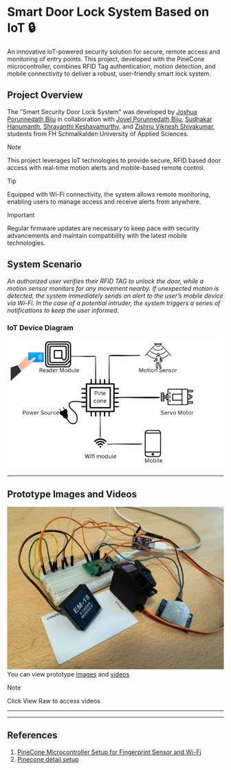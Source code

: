 # Smart Door Lock System Based on IoT 🔒

An innovative IoT-powered security solution for secure, remote access and monitoring of entry points. This project, developed with the PineCone microcontroller, combines RFID Tag authentication, motion detection, and mobile connectivity to deliver a robust, user-friendly smart lock system.

## Project Overview

The "Smart Security Door Lock System" was developed by [Joshua Porunnedath Biju](https://github.com/JOSHUAPBIJU) in collaboration with [Joyel Porunnedath Biju](https://github.com/joyelpbiju), [Sudhakar Hanumanth](https://github.com/SudhakarH), [Shravanthi Keshavamurthy](https://github.com/SHRAVANTHIK1999), and [Zishnu Viknesh Shivakumar](https://github.com/shivakumarzishnuviknesh7), students from FH Schmalkalden University of Applied Sciences.

> [!NOTE]  
> This project leverages IoT technologies to provide secure, RFID based  door access with real-time motion alerts and mobile-based remote control.

> [!TIP]  
> Equipped with Wi-Fi connectivity, the system allows remote monitoring, enabling users to manage access and receive alerts from anywhere.

> [!IMPORTANT]  
> Regular firmware updates are necessary to keep pace with security advancements and maintain compatibility with the latest mobile technologies.

## System Scenario

_An authorized user verifies their RFID TAG to unlock the door, while a motion sensor monitors for any movement nearby. If unexpected motion is detected, the system immediately sends an alert to the user’s mobile device via Wi-Fi. In the case of a potential intruder, the system triggers a series of notifications to keep the user informed._

### IoT Device Diagram

![Smart Door Lock System Diagram](https://raw.githubusercontent.com/JOSHUAPBIJU/Smart-Door-Lock-System-based-on-IOT/refs/heads/main/resource/Architecture%20diagram.png)

---

 
## Prototype Images and Videos  
![Prototype](https://github.com/JOSHUAPBIJU/Smart-Door-Lock-System-based-on-IOT/blob/main/prototype/images/component-1.jpeg)
You can view prototype [images](https://github.com/JOSHUAPBIJU/Smart-Door-Lock-System-based-on-IOT/tree/main/prototype/images) and [videos](https://github.com/JOSHUAPBIJU/Smart-Door-Lock-System-based-on-IOT/tree/main/prototype/videos) 
> [!NOTE]  
> Click View Raw to access videos
--- 



---
## References

1. [PineCone Microcontroller Setup for Fingerprint Sensor and Wi-Fi](https://wiki.pine64.org/wiki/PineCone)
2. [Pinecone detail setup](https://pine64.github.io/bl602-docs/)
